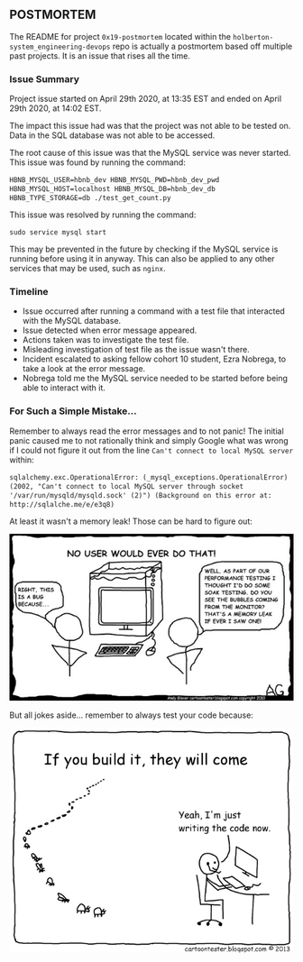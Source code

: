 ## POSTMORTEM ##
The README for project `0x19-postmortem` located within the `holberton-system_engineering-devops` repo is actually a postmortem based off multiple past projects. It is an issue that rises all the time.

### Issue Summary ###
Project issue started on April 29th 2020, at 13:35 EST and ended on April 29th 2020, at 14:02 EST.

The impact this issue had was that the project was not able to be tested on. Data in the SQL database was not able to be accessed.

The root cause of this issue was that the MySQL service was never started. This issue was found by running the command:
```
HBNB_MYSQL_USER=hbnb_dev HBNB_MYSQL_PWD=hbnb_dev_pwd HBNB_MYSQL_HOST=localhost HBNB_MYSQL_DB=hbnb_dev_db HBNB_TYPE_STORAGE=db ./test_get_count.py
```
This issue was resolved by running the command:
```
sudo service mysql start
```
This may be prevented in the future by checking if the MySQL service is running before using it in anyway. This can also be applied to any other services that may be used, such as `nginx`.

### Timeline ###
* Issue occurred after running a command with a test file that interacted with the MySQL database.
* Issue detected when error message appeared.
* Actions taken was to investigate the test file.
* Misleading investigation of test file as the issue wasn't there.
* Incident escalated to asking fellow cohort 10 student, Ezra Nobrega, to take a look at the error message.
* Nobrega told me the MySQL service needed to be started before being able to interact with it.

### For Such a Simple Mistake... ###
Remember to always read the error messages and to not panic! The initial panic caused me to not rationally think and simply Google what was wrong if I could not figure it out from the line `Can't connect to local MySQL server` within:
```
sqlalchemy.exc.OperationalError: (_mysql_exceptions.OperationalError) (2002, "Can't connect to local MySQL server through socket '/var/run/mysqld/mysqld.sock' (2)") (Background on this error at: http://sqlalche.me/e/e3q8)
```
At least it wasn't a memory leak! Those can be hard to figure out:

![alt text](https://github.com/michellegsld/holberton-system_engineering-devops/blob/master/0x19-postmortem/memory_leak.jpg "Memory Leak Joke")

But all jokes aside... remember to always test your code because:

![alt text](https://github.com/michellegsld/holberton-system_engineering-devops/blob/master/0x19-postmortem/test_bugs.png "Code and Bugs Come")
